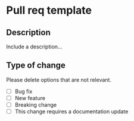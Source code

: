 # Pull req template

## Description

Include a description...

## Type of change

Please delete options that are not relevant.
- [ ] Bug fix
- [ ] New feature
- [ ] Breaking change
- [ ] This change requires a documentation update
